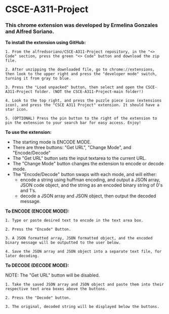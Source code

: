 # CSCE-A311-Project
### This chrome extension was developed by Ermelina Gonzales and Alfred Soriano.

**To install the extension using GitHub:**

    1. From the alfredsoriano/CSCE-A311-Project repository, in the "<> Code" section, press the green "<> Code" button and download the zip file.

    2. After unzipping the downloaded file, go to chrome://extensions, then look to the upper right and press the "developer mode" switch, turning it from gray to blue.

    3. Press the "Load unpacked" button, then select and open the CSCE-A311-Project folder. (NOT the CSCE-A311-Project-main folder!)

    4. Look to the top right, and press the puzzle piece icon (extensions icon), and press the "CSCE A311 Project" extension. It should have a star icon.

    5. (OPTIONAL) Press the pin button to the right of the extension to pin the extension to your search bar for easy access. Enjoy!

**To use the extension:**
- The starting mode is ENCODE MODE.
- There are three buttons: "Get URL", "Change Mode", and "Encode/Decode"
- The "Get URL" button sets the input textarea to the current URL.
- The "Change Mode" button changes the extension to encode or decode mode.
- The "Encode/Decode" button swaps with each mode, and will either:
    - encode a string using huffman encoding, and output a JSON array, JSON code object, and the string as an encoded binary string of 0's and 1's.
    - decode a JSON array and JSON object, then output the decoded message.

**To ENCODE (ENCODE MODE):**  

    1. Type or paste desired text to encode in the text area box.  

    2. Press the "Encode" Button.  

    3. A JSON formatted array, JSON formatted object, and the encoded binary message will be outputted to the user below.  

    4. Save the JSON array and JSON object into a separate text file, for later decoding.  

**To DECODE (DECODE MODE):**  

NOTE: The "Get URL" button will be disabled.  

    1. Take the saved JSON array and JSON object and paste them into their respective text area boxes above the buttons.  

    2. Press the "Decode" button.  

    3. The original, decoded string will be displayed below the buttons.  
